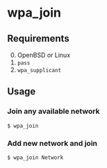 # wpa_join

## Requirements

0. OpenBSD or Linux
1. `pass`
2. `wpa_supplicant`

## Usage

### Join any available network
```
$ wpa_join
```

### Add new network and join
```
$ wpa_join Network
```
